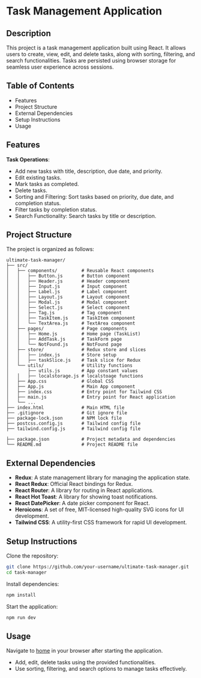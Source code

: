 # Task Management Application

## Description

This project is a task management application built using React. It allows users to create, view, edit, and delete tasks, along with sorting, filtering, and search functionalities. Tasks are persisted using browser storage for seamless user experience across sessions.

## Table of Contents

- Features
- Project Structure
- External Dependencies
- Setup Instructions
- Usage

## Features

**Task Operations**:

- Add new tasks with title, description, due date, and priority.
- Edit existing tasks.
- Mark tasks as completed.
- Delete tasks.
- Sorting and Filtering:
  Sort tasks based on priority, due date, and completion status.
- Filter tasks by completion status.
- Search Functionality: Search tasks by title or description.

## Project Structure

The project is organized as follows:

```
ultimate-task-manager/
├── src/
│   ├── components/         # Reusable React components
│   │   ├── Button.js       # Button component
│   │   ├── Header.js       # Header component
│   │   ├── Input.js        # Input component
│   │   ├── Label.js        # Label component
│   │   ├── Layout.js       # Layout component
│   │   ├── Modal.js        # Modal component
│   │   ├── Select.js       # Select component
│   │   ├── Tag.js          # Tag component
│   │   ├── TaskItem.js     # TaskItem component
│   │   └── TextArea.js     # TextArea component
│   ├── pages/              # Page components
│   │   ├── Home.js         # Home page (TaskList)
│   │   ├── AddTask.js      # TaskForm page
│   │   └── NotFound.js     # NotFound page
│   ├── store/              # Redux store and slices
│   │   ├── index.js        # Store setup
│   │   ├── taskSlice.js    # Task slice for Redux
│   └── utils/              # Utility functions
│       ├── utils.js        # App constant values
│   │   ├── localstorage.js # localstoage functions
│   ├── App.css             # Global CSS
│   ├── App.js              # Main App component
│   ├── index.css           # Entry point for Tailwind CSS
│   ├── main.js             # Entry point for React application
│   └── ...
├── index.html              # Main HTML file
├── .gitignore              # Git ignore file
├── package-lock.json       # NPM lock file
├── postcss.config.js       # Tailwind config file
├── tailwind.config.js      # Tailwind config file

├── package.json            # Project metadata and dependencies
└── README.md               # Project README file
```

## External Dependencies

- **Redux**: A state management library for managing the application state.
- **React Redux**: Official React bindings for Redux.
- **React Router**: A library for routing in React applications.
- **React Hot Toast**: A library for showing toast notifications.
- **React DatePicker**: A date picker component for React.
- **Heroicons**: A set of free, MIT-licensed high-quality SVG icons for UI development.
- **Tailwind CSS**: A utility-first CSS framework for rapid UI development.

## Setup Instructions

Clone the repository:

```bash
git clone https://github.com/your-username/ultimate-task-manager.git
cd task-manager
```

Install dependencies:

```bash
npm install
```

Start the application:

```bash
npm run dev
```

## Usage

Navigate to [home](http://localhost:3000) in your browser after starting the application.

- Add, edit, delete tasks using the provided functionalities.
- Use sorting, filtering, and search options to manage tasks effectively.
